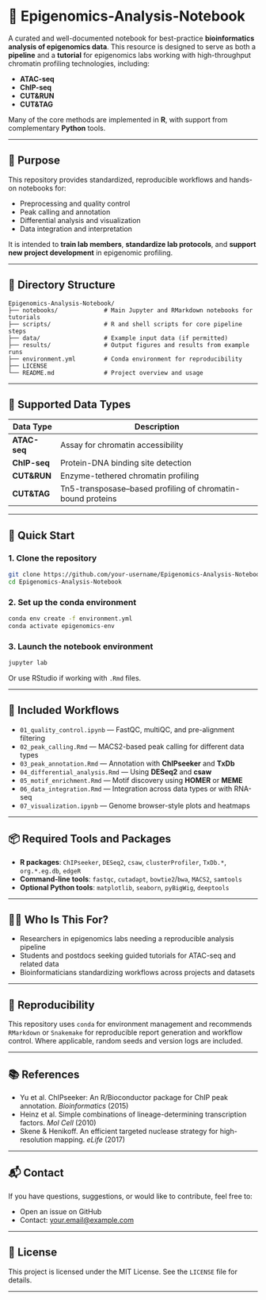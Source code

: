 # 📘 Epigenomics-Analysis-Notebook


A curated and well-documented notebook for best-practice **bioinformatics analysis of epigenomics data**. This resource is designed to serve as both a **pipeline** and a **tutorial** for epigenomics labs working with high-throughput chromatin profiling technologies, including:

- **ATAC-seq**
- **ChIP-seq**
- **CUT&RUN**
- **CUT&TAG**

Many of the core methods are implemented in **R**, with support from complementary **Python** tools.

---

## 🧬 Purpose

This repository provides standardized, reproducible workflows and hands-on notebooks for:

- Preprocessing and quality control  
- Peak calling and annotation  
- Differential analysis and visualization  
- Data integration and interpretation  

It is intended to **train lab members**, **standardize lab protocols**, and **support new project development** in epigenomic profiling.

---

## 📁 Directory Structure

```
Epigenomics-Analysis-Notebook/
├── notebooks/             # Main Jupyter and RMarkdown notebooks for tutorials
├── scripts/               # R and shell scripts for core pipeline steps
├── data/                  # Example input data (if permitted)
├── results/               # Output figures and results from example runs
├── environment.yml        # Conda environment for reproducibility
├── LICENSE
└── README.md              # Project overview and usage
```

---

## 🧪 Supported Data Types

| Data Type | Description |
|-----------|-------------|
| **ATAC-seq** | Assay for chromatin accessibility |
| **ChIP-seq** | Protein-DNA binding site detection |
| **CUT&RUN** | Enzyme-tethered chromatin profiling |
| **CUT&TAG** | Tn5-transposase–based profiling of chromatin-bound proteins |

---

## 🚀 Quick Start

### 1. Clone the repository

```bash
git clone https://github.com/your-username/Epigenomics-Analysis-Notebook.git
cd Epigenomics-Analysis-Notebook
```

### 2. Set up the conda environment

```bash
conda env create -f environment.yml
conda activate epigenomics-env
```

### 3. Launch the notebook environment

```bash
jupyter lab
```

Or use RStudio if working with `.Rmd` files.

---

## 📓 Included Workflows

- `01_quality_control.ipynb` — FastQC, multiQC, and pre-alignment filtering  
- `02_peak_calling.Rmd` — MACS2-based peak calling for different data types  
- `03_peak_annotation.Rmd` — Annotation with **ChIPseeker** and **TxDb**  
- `04_differential_analysis.Rmd` — Using **DESeq2** and **csaw**  
- `05_motif_enrichment.Rmd` — Motif discovery using **HOMER** or **MEME**  
- `06_data_integration.Rmd` — Integration across data types or with RNA-seq  
- `07_visualization.ipynb` — Genome browser-style plots and heatmaps

---

## 📦 Required Tools and Packages

- **R packages**: `ChIPseeker`, `DESeq2`, `csaw`, `clusterProfiler`, `TxDb.*`, `org.*.eg.db`, `edgeR`
- **Command-line tools**: `fastqc`, `cutadapt`, `bowtie2`/`bwa`, `MACS2`, `samtools`
- **Optional Python tools**: `matplotlib`, `seaborn`, `pyBigWig`, `deeptools`

---

## 🧑‍🏫 Who Is This For?

- Researchers in epigenomics labs needing a reproducible analysis pipeline
- Students and postdocs seeking guided tutorials for ATAC-seq and related data
- Bioinformaticians standardizing workflows across projects and datasets

---

## 🔄 Reproducibility

This repository uses `conda` for environment management and recommends `RMarkdown` or `Snakemake` for reproducible report generation and workflow control. Where applicable, random seeds and version logs are included.

---

## 📚 References

- Yu et al. ChIPseeker: An R/Bioconductor package for ChIP peak annotation. *Bioinformatics* (2015)
- Heinz et al. Simple combinations of lineage-determining transcription factors. *Mol Cell* (2010)
- Skene & Henikoff. An efficient targeted nuclease strategy for high-resolution mapping. *eLife* (2017)

---

## 📬 Contact

If you have questions, suggestions, or would like to contribute, feel free to:

- Open an issue on GitHub  
- Contact: [your.email@example.com](mailto:your.email@example.com)

---

## 📜 License

This project is licensed under the MIT License. See the `LICENSE` file for details.

---
